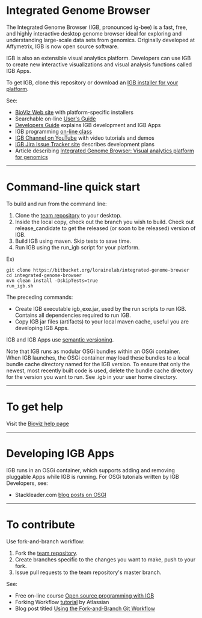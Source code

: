 # Integrated Genome Browser

The Integrated Genome Browser (IGB, pronounced ig-bee) is a fast, free, and highly interactive desktop genome browser ideal for exploring and understanding large-scale data sets from genomics. Originally developed at Affymetrix, IGB is now open source software. 

IGB is also an extensible visual analytics platform. Developers can use IGB to create new interactive visualizations and visual analysis functions called IGB Apps.

To get IGB, clone this repository or download an [IGB installer for your platform](http://bioviz.org/download.html).

See:

* [BioViz Web site](http://www.bioviz.org) with platform-specific installers
* Searchable on-line [User's Guide](https://wiki.transvar.org/display/igbman/Home)
* [Developers Guide](https://wiki.transvar.org/display/igbdevelopers/Home) explains IGB development and IGB Apps
* IGB programming [on-line class](https://canvas.instructure.com/courses/1164217)
* [IGB Channel on YouTube](https://www.youtube.com/channel/UC0DA2d3YdbQ55ljkRKHRBkg) with video tutorials and demos
* [IGB Jira Issue Tracker site](http://jira.transvar.org) describes development plans
* Article describing [Integrated Genome Browser: Visual analytics platform for genomics](http://bioinformatics.oxfordjournals.org/content/early/2016/04/04/bioinformatics.btw069.long) 

***

# Command-line quick start 

To build and run from the command line:

1. Clone the [team repository](https://bitbucket.org/lorainelab/integrated-genome-browser) to your desktop.  
2. Inside the local copy, check out the branch you wish to build. Check out release_candidate to get the released (or soon to be released) version of IGB.
3. Build IGB using maven. Skip tests to save time.
4. Run IGB using the run_igb script for your platform.

Ex)

```
git clone https://bitbucket.org/lorainelab/integrated-genome-browser
cd integrated-genome-browser
mvn clean install -DskipTests=true
run_igb.sh
```

The preceding commands:

* Create IGB executable igb_exe.jar, used by the run scripts to run IGB. Contains all dependencies required to run IGB.
* Copy IGB jar files (artifacts) to your local maven cache, useful you are developing IGB Apps.

IGB and IGB Apps use [semantic versioning](http://semver.org/). 

Note that IGB runs as modular OSGi bundles within an OSGi container. When IGB launches, the OSGi container may 
load these bundles to a local bundle cache directory named for the IGB version. To ensure that only the newest,
most recently built code is used, delete the bundle cache directory for the version you want to run. See .igb
in your user home directory. 

***

# To get help

Visit the [Bioviz help page](http://bioviz.org/igb/help.html)

***

# Developing IGB Apps

IGB runs in an OSGi container, which supports adding and removing pluggable Apps while IGB is running. 
For OSGi tutorials written by IGB Developers, see: 

* Stackleader.com [blog posts on OSGI](https://blog.stackleader.com/tags/osgi/)

***

# To contribute

Use fork-and-branch workflow:

1. Fork the [team repository](http://www.bitbucket.org/lorainelab/integrated-genome-browser).
2. Create branches specific to the changes you want to make, push to your fork.
3. Issue pull requests to the team repository's master branch.

See:

* Free on-line course [Open source programming with IGB](https://canvas.instructure.com/courses/1164217)
* Forking Workflow [tutorial](https://www.atlassian.com/git/tutorials/comparing-workflows/forking-workflow) by Atlassian
* Blog post titled [Using the Fork-and-Branch Git Workflow](http://blog.scottlowe.org/2015/01/27/using-fork-branch-git-workflow/)